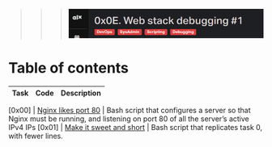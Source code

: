 >>> ![Dubugging](./assets/Screenshot%20from%202023-09-07%2008-39-40.png)

# Table of contents

Task  | Code | Description
----- | ------ | -----------

[0x00] | [Nginx likes port 80](./0-nginx_likes_port_80) | Bash script that configures a server so that Nginx must be running, and listening on port 80 of all the server’s active IPv4 IPs
[0x01] | [Make it sweet and short](./1-debugging_made_short) | Bash script that replicates task 0, with fewer lines.